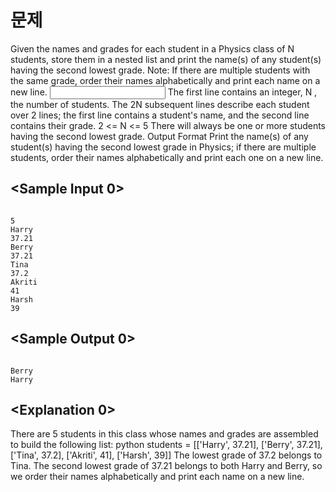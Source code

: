문제
====
Given the names and grades for each student in a Physics class of N students, 
store them in a nested list and print the name(s) of any student(s) having the second lowest grade.
Note: If there are multiple students with the same grade, order their names alphabetically and print each name on a new line.
<Input Format>
The first line contains an integer, N , the number of students.
The 2N subsequent lines describe each student over 2 lines; the first line contains a student's name, 
and the second line contains their grade.
<Constraints>
2 <= N <= 5
There will always be one or more students having the second lowest grade.
Output Format
Print the name(s) of any student(s) having the second lowest grade in Physics; if there are multiple students,
order their names alphabetically and print each one on a new line.

<Sample Input 0>
----------------
<pre><code>
5
Harry
37.21
Berry
37.21
Tina
37.2
Akriti
41
Harsh
39
</code></pre>
<Sample Output 0>
----------------
<pre><code>
Berry
Harry
</code></pre>
<Explanation 0>
----------------
There are 5 students in this class whose names and grades are assembled to build the following list:
python students = [['Harry', 37.21], ['Berry', 37.21], ['Tina', 37.2], ['Akriti', 41], ['Harsh', 39]]
The lowest grade of 37.2 belongs to Tina. The second lowest grade of 37.21 belongs to both Harry and Berry, 
so we order their names alphabetically and print each name on a new line.

